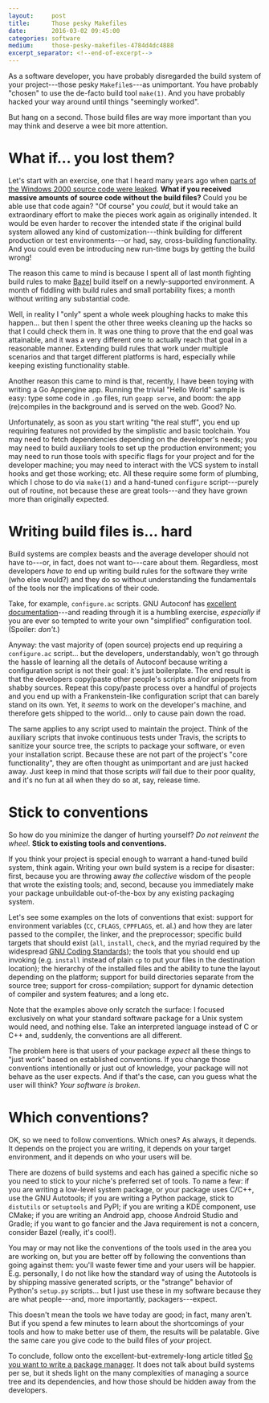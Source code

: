 ```yaml
---
layout:     post
title:      Those pesky Makefiles
date:       2016-03-02 09:45:00
categories: software
medium:     those-pesky-makefiles-4784d4dc4888
excerpt_separator: <!--end-of-excerpt-->
---
```


As a software developer, you have probably disregarded the build system of your project---those pesky `Makefile`s---as unimportant. You have probably "chosen" to use the de-facto build tool `make(1)`. And you have probably hacked your way around until things "seemingly worked".

But hang on a second. Those build files are way more important than you may think and deserve a wee bit more attention.

<!--end-of-excerpt-->

# What if... you lost them?

Let's start with an exercise, one that I heard many years ago when [parts of the Windows 2000 source code were leaked](http://news.microsoft.com/2004/02/12/statement-from-microsoft-regarding-illegal-posting-of-windows-2000-source-code/). **What if you received massive amounts of source code without the build files?** Could you be able use that code again? "Of course" you *could*, but it would take an extraordinary effort to make the pieces work again as originally intended. It would be even harder to recover the intended state if the original build system allowed any kind of customization---think building for different production or test environments---or had, say, cross-building functionality. And you could even be introducing new run-time bugs by getting the build wrong!

The reason this came to mind is because I spent all of last month fighting build rules to make [Bazel](http://bazel.io/) build itself on a newly-supported environment. A month of fiddling with build rules and small portability fixes; a month without writing any substantial code.

Well, in reality I "only" spent a whole week ploughing hacks to make this happen... but then I spent the other three weeks cleaning up the hacks so that I could check them in. It was one thing to prove that the end goal was attainable, and it was a very different one to actually reach that goal in a reasonable manner. Extending build rules that work under multiple scenarios and that target different platforms is hard, especially while keeping existing functionality stable.

Another reason this came to mind is that, recently, I have been toying with writing a Go Appengine app. Running the trivial "Hello World" sample is easy: type some code in `.go` files, run `goapp serve`, and boom: the app (re)compiles in the background and is served on the web. Good? No.

Unfortunately, as soon as you start writing "the real stuff", you end up requiring features not provided by the simplistic and basic toolchain. You may need to fetch dependencies depending on the developer's needs; you may need to build auxiliary tools to set up the production environment; you may need to run those tools with specific flags for your project and for the developer machine; you may need to interact with the VCS system to install hooks and get those working; etc. All these require some form of plumbing, which I chose to do via `make(1)` and a hand-tuned `configure` script---purely out of routine, not because these are great tools---and they have grown more than originally expected.

# Writing build files is... hard

Build systems are complex beasts and the average developer should not have to---or, in fact, does not want to---care about them. Regardless, most developers *have to* end up writing build rules for the software they write (who else would?) and they do so without understanding the fundamentals of the tools nor the implications of their code.

Take, for example, `configure.ac` scripts. GNU Autoconf has [excellent documentation](http://www.gnu.org/software/autoconf/manual/index.html)---and reading through it is a humbling exercise, *especially* if you are ever so tempted to write your own "simplified" configuration tool. (Spoiler: *don't*.)

Anyway: the vast majority of (open source) projects end up requiring a `configure.ac` script... but the developers, understandably, won't go through the hassle of learning all the details of Autoconf because writing a configuration script is not their goal: it's just boilerplate. The end result is that the developers copy/paste other people's scripts and/or snippets from shabby sources. Repeat this copy/paste process over a handful of projects and you end up with a Frankenstein-like configuration script that can barely stand on its own. Yet, it *seems* to work on the developer's machine, and therefore gets shipped to the world... only to cause pain down the road.

The same applies to any script used to maintain the project. Think of the auxiliary scripts that invoke continuous tests under Travis, the scripts to sanitize your source tree, the scripts to package your software, or even your installation script. Because these are not part of the project's "core functionality", they are often thought as unimportant and are just hacked away. Just keep in mind that those scripts *will* fail due to their poor quality, and it's no fun at all when they do so at, say, release time.

# Stick to conventions

So how do you minimize the danger of hurting yourself? *Do not reinvent the wheel.* **Stick to existing tools and conventions.**

If you think your project is special enough to warrant a hand-tuned build system, think again. Writing your own build system is a recipe for disaster: first, because you are throwing away *the collective* wisdom of the people that wrote the existing tools; and, second, because you immediately make your package unbuildable out-of-the-box by any existing packaging system.

Let's see some examples on the lots of conventions that exist: support for environment variables (`CC`, `CFLAGS`, `CPPFLAGS`, et. al.) and how they are later passed to the compiler, the linker, and the preprocessor; specific build targets that should exist (`all`, `install`, `check`, and the myriad required by the widespread [GNU Coding Standards](https://www.gnu.org/prep/standards/standards.html#Makefile-Conventions)); the tools that you should end up invoking (e.g. `install` instead of plain `cp` to put your files in the destination location); the hierarchy of the installed files and the ability to tune the layout depending on the platform; support for build directories separate from the source tree; support for cross-compilation; support for dynamic detection of compiler and system features; and a long etc.

Note that the examples above only scratch the surface: I focused exclusively on what your standard software package for a Unix system would need, and nothing else. Take an interpreted language instead of C or C++ and, suddenly, the conventions are all different.

The problem here is that users of your package *expect* all these things to "just work" based on established conventions. If you change those conventions intentionally or just out of knowledge, your package will not behave as the user expects. And if that's the case, can you guess what the user will think? *Your software is broken.*

# Which conventions?

OK, so we need to follow conventions. Which ones? As always, it depends. It depends on the project you are writing, it depends on your target environment, and it depends on who your users will be.

There are dozens of build systems and each has gained a specific niche so you need to stick to your niche's preferred set of tools. To name a few: if you are writing a low-level system package, or your package uses C/C++, use the GNU Autotools; if you are writing a Python package, stick to `distutils` or `setuptools` and PyPI; if you are writing a KDE component, use CMake; if you are writing an Android app, choose Android Studio and Gradle; if you want to go fancier and the Java requirement is not a concern, consider Bazel (really, it's cool!).

You may or may not like the conventions of the tools used in the area you are working on, but you are better off by following the conventions than going against them: you'll waste fewer time and your users will be happier. E.g. personally, I do not like how the standard way of using the Autotools is by shipping massive generated scripts, or the "strange" behavior of Python's `setup.py` scripts... but I just use these in my software because they are what people---and, more importantly, packagers---expect.

This doesn't mean the tools we have today are good; in fact, many aren't. But if you spend a few minutes to learn about the shortcomings of your tools and how to make better use of them, the results will be palatable. Give the same care you give code to the build files of *your* project.

To conclude, follow onto the excellent-but-extremely-long article titled [So you want to write a package manager](https://medium.com/@sdboyer/so-you-want-to-write-a-package-manager-4ae9c17d9527). It does not talk about build systems per se, but it sheds light on the many complexities of managing a source tree and its dependencies, and how those should be hidden away from the developers.
